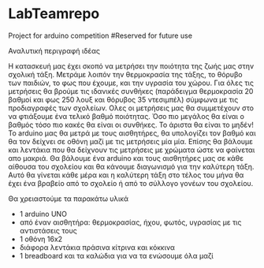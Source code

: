 # LabTeamrepo
Project for arduino competition
#Reserved for future use

Αναλυτική περιγραφή ιδέας 

Η κατασκευή μας έχει σκοπό να μετρήσει την ποιότητα της ζωής μας στην σχολική τάξη. Μετράμε λοιπόν την θερμοκρασία της τάξης, το θόρυβο των παιδιών, το φως που έχουμε, και την υγρασία του χώρου. Για όλες τις μετρήσεις θα βρούμε τις ιδανικές συνθήκες (παράδειγμα θερμοκρασία 20 βαθμοί και φως 250 λουξ και θόρυβος 35 ντεσιμπέλ) σύμφωνα με τις προδιαγραφές των σχολείων. Ολες οι μετρήσεις μας θα συμμετέχουν στο να φτιάξουμε ένα τελικό βαθμό ποιότητας. Όσο πιο μεγάλος θα είναι ο βαθμός τόσο πιο κακές θα είναι οι συνθήκες. Το άριστα θα είναι το μηδέν! Το arduino μας θα μετρά με τους αισθητήρες, θα υπολογίζει τον βαθμό και θα τον δείχνει σε οθόνη μαζί με τις μετρήσεις μία μία. Επίσης θα βάλουμε και λεντάκια που θα δείχνουν τις μετρήσεις με χρώματα ώστε να φαίνεται απο μακριά.
Θα βάλουμε ένα arduino και τους αισθητήρες μας σε κάθε αίθουσα του σχολείου και θα κάνουμε διαγωνισμό για την καλύτερη τάξη. Αυτό θα γίνεται κάθε μέρα και η καλύτερη τάξη στο τέλος του μήνα θα έχει ένα βραβείο από το σχολείο ή από το σύλλογο γονέων του σχολείου.

Θα χρειαστούμε τα παρακάτω υλικά
- 1 arduino UNO
- από έναν αισθητήρα: θερμοκρασίας, ήχου, φωτός, υγρασίας με τις αντιστάσεις τους
- 1 οθόνη 16x2 
- διάφορα λεντάκια πράσινα κίτρινα και κόκκινα
- 1 breadboard και τα καλώδια για να τα ενώσουμε όλα μαζί 
